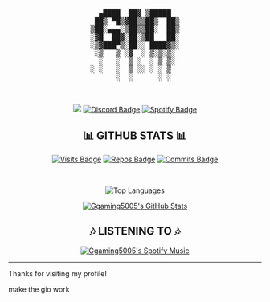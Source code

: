 <div align="center">
  <pre>
  ▄████  ██▓ ▒█████  
 ██▒ ▀█▒▓██▒▒██▒  ██▒
▒██░▄▄▄░▒██▒▒██░  ██▒
░▓█  ██▓░██░▒██   ██░
░▒▓███▀▒░██░░ ████▓▒░
 ░▒   ▒ ░▓  ░ ▒░▒░▒░ 
  ░   ░  ▒ ░  ░ ▒ ▒░ 
░ ░   ░  ▒ ░░ ░ ░ ▒  
      ░  ░      ░ ░  
                      
  </pre>
</div>
<div align="center">
  
  <a href="mailto:ggaming5005@gmail.com"><img src="https://img.shields.io/badge/Gmail-D14836?style=for-the-badge&logo=gmail&logoColor=white" /></a>
  [![Discord Badge](https://img.shields.io/badge/Discord-7289DA?style=for-the-badge&logo=discord&logoColor=white)](https://discord.com/users/687322874100580368)
  [![Spotify Badge](https://img.shields.io/badge/Spotify-1ED760?&style=for-the-badge&logo=spotify&logoColor=white)](https://open.spotify.com/user/31ryaajn25pi34grhbv367n7bnya)
  
</div>

<div align="center">
  <h2>📊 GITHUB STATS 📊</h2>
</div>

<div align="center">
  
  [![Visits Badge](https://badges.strrl.dev/visits/Ggaming5005/Ggaming5005?style=for-the-badge&color=#88e788)](#)
  [![Repos Badge](https://badges.strrl.dev/repos/Ggaming5005?style=for-the-badge&color=#88e788)](https://github.com/Ggaming5005?tab=repositories)
  [![Commits Badge](https://badges.strrl.dev/commits/weekly/Ggaming5005?style=for-the-badge&color=#88e788)](https://github.com/Ggaming5005?tab=repositories)
</div>
<br>
<div align="center">
  
 ![Top Languages](https://github-readme-stats.vercel.app/api/top-langs/?username=Ggaming5005&layout=compact&theme=dark)
 
</div>
  
<div align="center">

  [![Ggaming5005's GitHub Stats](https://github-readme-stats.vercel.app/api?username=Ggaming5005&show_icons=true&line_height=27&count_private=true&title_color=ffffff&border_color=88e788&text_color=c9cacc&icon_color=005700&bg_color=303030)](#)

</div>

<div align="center">
  <h2>🎶 LISTENING TO 🎶</h2>
</div>

<div align="center">

 [![Ggaming5005's Spotify Music](https://data-card-for-spotify.herokuapp.com/api/card?user_id=31ryaajn25pi34grhbv367n7bnya)](#)
  
</div>

---

Thanks for visiting my profile!

make the gio work
